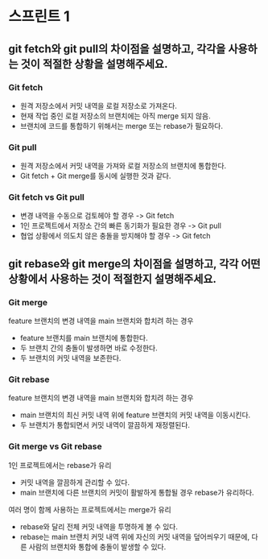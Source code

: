 # 스프린트 1

## git fetch와 git pull의 차이점을 설명하고, 각각을 사용하는 것이 적절한 상황을 설명해주세요.

### Git fetch

* 원격 저장소에서 커밋 내역을 로컬 저장소로 가져온다.
* 현재 작업 중인 로컬 저장소의 브랜치에는 아직 merge 되지 않음.
* 브랜치에 코드를 통합하기 위해서는 merge 또는 rebase가 필요하다.

### Git pull

* 원격 저장소에서 커밋 내역을 가져와 로컬 저장소의 브랜치에 통합한다.
* Git fetch + Git merge를 동시에 실행한 것과 같다.

### Git fetch vs Git pull

* 변경 내역을 수동으로 검토헤야 할 경우 -> Git fetch
* 1인 프로젝트에서 저장소 간의 빠른 동기화가 필요한 경우 -> Git pull
* 협업 상황에서 의도치 않은 충돌을 방지해야 할 경우 -> Git fetch

## git rebase와 git merge의 차이점을 설명하고, 각각 어떤 상황에서 사용하는 것이 적절한지 설명해주세요.

### Git merge

feature 브랜치의 변경 내역을 main 브랜치와 합치려 하는 경우

* feature 브랜치를 main 브랜치에 통합한다.
* 두 브랜치 간의 충돌이 발생하면 바로 수정한다.
* 두 브랜치의 커밋 내역을 보존한다.

### Git rebase

feature 브랜치의 변경 내역을 main 브랜치와 합치려 하는 경우

* main 브랜치의 최신 커밋 내역 위에 feature 브랜치의 커밋 내역을 이동시킨다.
* 두 브랜치가 통합되면서 커밋 내역이 깔끔하게 재정렬된다.

### Git merge vs Git rebase

 1인 프로젝트에서는 rebase가 유리

* 커밋 내역을 깔끔하게 관리할 수 있다.
* main 브랜치에 다른 브랜치의 커밋이 활발하게 통합될 경우 rebase가 유리하다.

여러 명이 함께 사용하는 프로젝트에서는 merge가 유리

* rebase와 달리 전체 커밋 내역을 투명하게 볼 수 있다.
* rebase는 main 브랜치 커밋 내역 위에 자신의 커밋 내역을 덮어씌우기 때문에, 다른 사람의 브랜치와 통합에 충돌이 발생할 수 있다.

